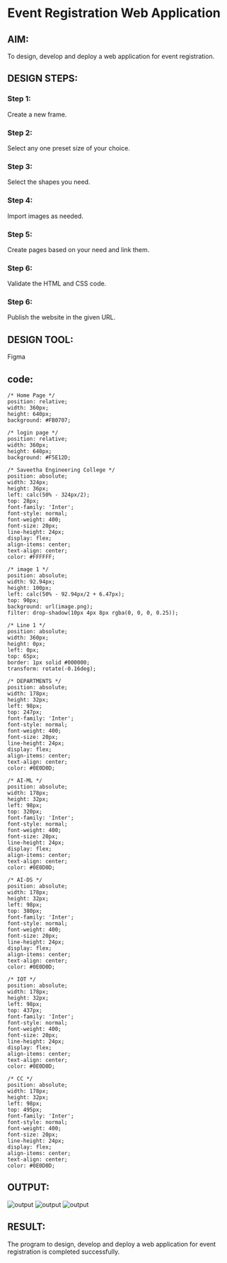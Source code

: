 # Event Registration Web Application

## AIM:
To design, develop and deploy a web application for event registration.

## DESIGN STEPS:

### Step 1:
Create a new frame.

### Step 2:
Select any one preset size of your choice.

### Step 3:
Select the shapes you need.

### Step 4:
Import images as needed.

### Step 5:
Create pages based on your need and link them.

### Step 6:

Validate the HTML and CSS code.

### Step 6:

Publish the website in the given URL.

## DESIGN TOOL:
Figma

## code:
```
/* Home Page */
position: relative;
width: 360px;
height: 640px;
background: #FB0707;

/* login page */
position: relative;
width: 360px;
height: 640px;
background: #F5E12D;

/* Saveetha Engineering College */
position: absolute;
width: 324px;
height: 36px;
left: calc(50% - 324px/2);
top: 28px;
font-family: 'Inter';
font-style: normal;
font-weight: 400;
font-size: 20px;
line-height: 24px;
display: flex;
align-items: center;
text-align: center;
color: #FFFFFF;

/* image 1 */
position: absolute;
width: 92.94px;
height: 100px;
left: calc(50% - 92.94px/2 + 6.47px);
top: 90px;
background: url(image.png);
filter: drop-shadow(10px 4px 8px rgba(0, 0, 0, 0.25));

/* Line 1 */
position: absolute;
width: 360px;
height: 0px;
left: 0px;
top: 65px;
border: 1px solid #000000;
transform: rotate(-0.16deg);

/* DEPARTMENTS */
position: absolute;
width: 178px;
height: 32px;
left: 98px;
top: 247px;
font-family: 'Inter';
font-style: normal;
font-weight: 400;
font-size: 20px;
line-height: 24px;
display: flex;
align-items: center;
text-align: center;
color: #0E0D0D;

/* AI-ML */
position: absolute;
width: 178px;
height: 32px;
left: 98px;
top: 320px;
font-family: 'Inter';
font-style: normal;
font-weight: 400;
font-size: 20px;
line-height: 24px;
display: flex;
align-items: center;
text-align: center;
color: #0E0D0D;

/* AI-DS */
position: absolute;
width: 178px;
height: 32px;
left: 98px;
top: 380px;
font-family: 'Inter';
font-style: normal;
font-weight: 400;
font-size: 20px;
line-height: 24px;
display: flex;
align-items: center;
text-align: center;
color: #0E0D0D;

/* IOT */
position: absolute;
width: 178px;
height: 32px;
left: 98px;
top: 437px;
font-family: 'Inter';
font-style: normal;
font-weight: 400;
font-size: 20px;
line-height: 24px;
display: flex;
align-items: center;
text-align: center;
color: #0E0D0D;

/* CC */
position: absolute;
width: 178px;
height: 32px;
left: 98px;
top: 495px;
font-family: 'Inter';
font-style: normal;
font-weight: 400;
font-size: 20px;
line-height: 24px;
display: flex;
align-items: center;
text-align: center;
color: #0E0D0D;
```

## OUTPUT:
![output](./out1.png)
![output](./out2.png)
![output](./out3.png)

## RESULT:
The program to design, develop and deploy a web application for event registration is completed successfully.